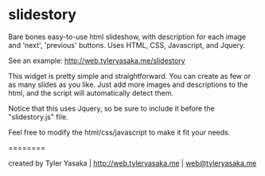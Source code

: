 slidestory
==========

Bare bones easy-to-use html slideshow, with description for each image and 'next', 'previous' buttons. Uses HTML, CSS, Javascript, and Jquery.

See an example:
http://web.tyleryasaka.me/slidestory

This widget is pretty simple and straightforward. You can create as few or as many slides as you like. Just add more images and descriptions to the html, and the script will automatically detect them.

Notice that this uses Jquery, so be sure to include it before the "slidestory.js" file.

Feel free to modify the html/css/javascript to make it fit your needs.

========

created by Tyler Yasaka | http://web.tyleryasaka.me | web@tyleryasaka.me
